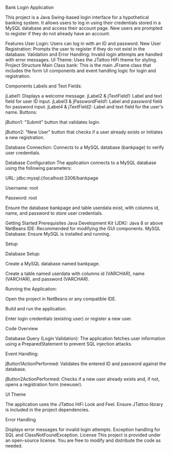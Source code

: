 Bank Login Application

This project is a Java Swing-based login interface for a hypothetical banking system. It allows users to log in using their credentials stored in a MySQL database and access their account page. New users are prompted to register if they do not already have an account.

Features
User Login: Users can log in with an ID and password.
New User Registration: Prompts the user to register if they do not exist in the database.
Validation and Error Handling: Invalid login attempts are handled with error messages.
UI Theme: Uses the JTattoo HiFi theme for styling.
Project Structure
Main Class
bank: This is the main JFrame class that includes the form UI components and event handling logic for login and registration.

Components
Labels and Text Fields:

jLabel1: Displays a welcome message.
jLabel2 & jTextField1: Label and text field for user ID input.
jLabel3 & jPasswordField1: Label and password field for password input.
jLabel4 & jTextField2: Label and text field for the user's name.
Buttons:

jButton1: "Submit" button that validates login.

jButton2: "New User" button that checks if a user already exists or initiates a new registration.

Database Connection: Connects to a MySQL database (bankpage) to verify user credentials.

Database Configuration
The application connects to a MySQL database using the following parameters:

URL: jdbc:mysql://localhost:3306/bankpage

Username: root

Password: root

Ensure the database bankpage and table userdata exist, with columns id, name, and password to store user credentials.

Getting Started
Prerequisites
Java Development Kit (JDK): Java 8 or above
NetBeans IDE: Recommended for modifying the GUI components.
MySQL Database: Ensure MySQL is installed and running.

Setup

Database Setup:

Create a MySQL database named bankpage.

Create a table named userdata with columns id (VARCHAR), name (VARCHAR), and password (VARCHAR).

Running the Application:

Open the project in NetBeans or any compatible IDE.

Build and run the application.

Enter login credentials (existing user) or register a new user.

Code Overview

Database Query (Login Validation): The application fetches user information using a PreparedStatement to prevent SQL injection attacks.

Event Handling:

jButton1ActionPerformed: Validates the entered ID and password against the database.

jButton2ActionPerformed: Checks if a new user already exists and, if not, opens a registration form (newuser).

UI Theme

The application uses the JTattoo HiFi Look and Feel. Ensure JTattoo library is included in the project dependencies.

Error Handling

Displays error messages for invalid login attempts.
Exception handling for SQL and ClassNotFoundException.
License
This project is provided under an open-source license. You are free to modify and distribute the code as needed.
